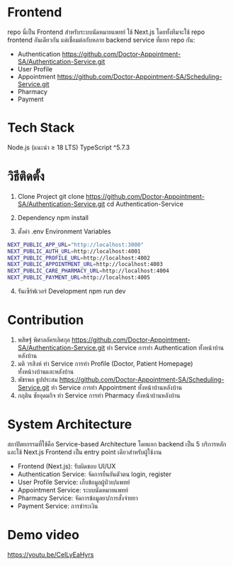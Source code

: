 # Frontend
repo นี่เป็น Frontend สำหรับระบบนัดหมายแพทย์ ใช้ Next.js โดยทั้งทีมจะใช้ repo frontend อันเดียวกัน แต่เชื่อมต่อกับหลาย backend service ที่แยก repo กัน:
- Authentication        https://github.com/Doctor-Appointment-SA/Authentication-Service.git
- User Profile
- Appointment           https://github.com/Doctor-Appointment-SA/Scheduling-Service.git
- Pharmacy
- Payment

# Tech Stack
Node.js (แนะนำ ≥ 18 LTS)
TypeScript ^5.7.3

# วิธีติดตั้ง
1. Clone Project
git clone https://github.com/Doctor-Appointment-SA/Authentication-Service.git
cd Authentication-Service

2. Dependency
npm install

3. ตั้งค่า .env
Environment Variables
```bash
NEXT_PUBLIC_APP_URL="http://localhost:3000"
NEXT_PUBLIC_AUTH_URL=http://localhost:4001
NEXT_PUBLIC_PROFILE_URL=http://localhost:4002
NEXT_PUBLIC_APPOINTMENT_URL=http://localhost:4003
NEXT_PUBLIC_CARE_PHARMACY_URL=http://localhost:4004
NEXT_PUBLIC_PAYMENT_URL=http://localhost:4005
```

4. รันเซิร์ฟเวอร์ Development
npm run dev

# Contribution
1. พสิษฐ์ พิศาลอัครเลิศกุล       https://github.com/Doctor-Appointment-SA/Authentication-Service.git
                            ทำ Service การทำ Authentication ทั้งหน้าบ้านหลังบ้าน
2. มติ วรสิงห์                 ทำ Service การทำ Profile (Doctor, Patient Homepage)               
                            ทั้งหน้างบ้านและหลังบ้าน
3. พัชรพล ธูปประสม            https://github.com/Doctor-Appointment-SA/Scheduling-Service.git
                            ทำ Service การทำ Appointment ทั้งหน้าบ้านหลังบ้าน
4. กฤติน ชัยอุดมกิจ            ทำ Service การทำ Pharmacy ทั้งหน้าบ้านหลังบ้าน

# System Architecture
สถาปัตยกรรมที่ใช้คือ Service-based Architecture โดยแยก backend เป็น 5 บริการหลัก
และใช้ Next.js Frontend เป็น entry point เดียวสำหรับผู้ใช้งาน

- Frontend (Next.js):         รับผิดชอบ UI/UX
- Authentication Service:     จัดการยืนยันตัวตน login, register
- User Profile Service:       เก็บข้อมูลผู้ป่วย/แพทย์
- Appointment Service:        ระบบนัดหมายแพทย์
- Pharmacy Service:           จัดการข้อมูลยา/การสั่งจ่ายยา
- Payment Service:            การชำระเงิน

# Demo video

https://youtu.be/CeILyEaHyrs
